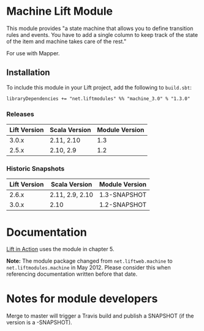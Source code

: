 Machine Lift Module
==================

This module provides "a state machine that allows you to define transition rules and events.  You have to add a single column to keep track of the state of the item and machine takes care of the rest."

For use with Mapper.

Installation
------------

To include this module in your Lift project, add the following to `build.sbt`:

    libraryDependencies += "net.liftmodules" %% "machine_3.0" % "1.3.0"

### Releases


| Lift Version | Scala Version | Module Version |
|--------------|---------------|----------------|
| 3.0.x        | 2.11, 2.10    |  1.3           |
| 2.5.x        | 2.10, 2.9     |  1.2           |


### Historic Snapshots

| Lift Version | Scala Version   | Module Version |
|--------------|-----------------|----------------|
| 2.6.x        | 2.11, 2.9, 2.10 | 1.3-SNAPSHOT   |
| 3.0.x        | 2.10            | 1.2-SNAPSHOT   |


Documentation
=============

[Lift in Action](http://www.manning.com/perrett/) uses the module in chapter 5.

**Note:** The module package changed from `net.liftweb.machine` to `net.liftmodules.machine` in May 2012.  Please consider this when referencing documentation written before that date.


Notes for module developers
===========================

Merge to master will trigger a Travis build and publish a SNAPSHOT (if the version is a -SNAPSHOT).
